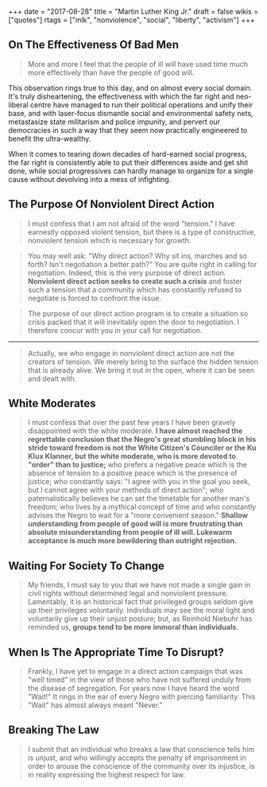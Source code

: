 +++
date = "2017-08-28"
title = "Martin Luther King Jr."
draft = false
wikis = ["quotes"]
rtags = ["mlk", "nonviolence", "social", "liberty", "activism"]
+++

## On The Effectiveness Of Bad Men

> More and more I feel that the people of ill will have used time much more
> effectively than have the people of good will.

This observation rings true to this day, and on almost every social domain.
It's truly disheartening, the effectiveness with which the far right and
neo-liberal centre have managed to run their political operations and unify
their base, and with laser-focus dismantle social and environmental safety
nets, metastasize state militarism and police impunity, and pervert our
democracies in such a way that they seem now practically engineered to benefit
the ultra-wealthy.

When it comes to tearing down decades of hard-earned social progress, the far
right is consistently able to put their differences aside and get shit done,
while social progressives can hardly manage to organize for a single cause
without devolving into a mess of infighting.

## The Purpose Of Nonviolent Direct Action

> I must confess that I am not afraid of the word "tension." I have earnestly
> opposed violent tension, but there is a type of constructive, nonviolent
> tension which is necessary for growth.

> You may well ask: "Why direct action? Why sit ins, marches and so forth?
> Isn't negotiation a better path?" You are quite right in calling for
> negotiation. Indeed, this is the very purpose of direct action. **Nonviolent
> direct action seeks to create such a crisis** and foster such a tension that a
> community which has constantly refused to negotiate is forced to confront the
> issue.

> The purpose of our direct action program is to create a situation so crisis
> packed that it will inevitably open the door to negotiation. I therefore
> concur with you in your call for negotiation.

---

> Actually, we who engage in nonviolent direct action are not the creators of
> tension. We merely bring to the surface the hidden tension that is already
> alive. We bring it out in the open, where it can be seen and dealt with.

## White Moderates

> I must confess that over the past few years I have been gravely disappointed
> with the white moderate. **I have almost reached the regrettable conclusion
> that the Negro's great stumbling block in his stride toward freedom is not
> the White Citizen's Counciler or the Ku Klux Klanner, but the white moderate,
> who is more devoted to "order" than to justice;** who prefers a negative
> peace which is the absence of tension to a positive peace which is the
> presence of justice; who constantly says: "I agree with you in the goal you
> seek, but I cannot agree with your methods of direct action"; who
> paternalistically believes he can set the timetable for another man's
> freedom; who lives by a mythical concept of time and who constantly advises
> the Negro to wait for a "more convenient season." **Shallow understanding
> from people of good will is more frustrating than absolute misunderstanding
> from people of ill will. Lukewarm acceptance is much more bewildering than
> outright rejection.**

## Waiting For Society To Change

> My friends, I must say to you that we have not made a single gain in civil
> rights without determined legal and nonviolent pressure. Lamentably, it is an
> historical fact that privileged groups seldom give up their privileges
> voluntarily. Individuals may see the moral light and voluntarily give up
> their unjust posture; but, as Reinhold Niebuhr has reminded us, **groups tend
> to be more immoral than individuals.**

## When Is The Appropriate Time To Disrupt?

> Frankly, I have yet to engage in a direct action campaign that was "well
> timed" in the view of those who have not suffered unduly from the disease of
> segregation. For years now I have heard the word "Wait!" It rings in the ear
> of every Negro with piercing familiarity. This "Wait" has almost always meant
> "Never."

## Breaking The Law

> I submit that an individual who breaks a law that conscience tells him is
> unjust, and who willingly accepts the penalty of imprisonment in order to
> arouse the conscience of the community over its injustice, is in reality
> expressing the highest respect for law.

